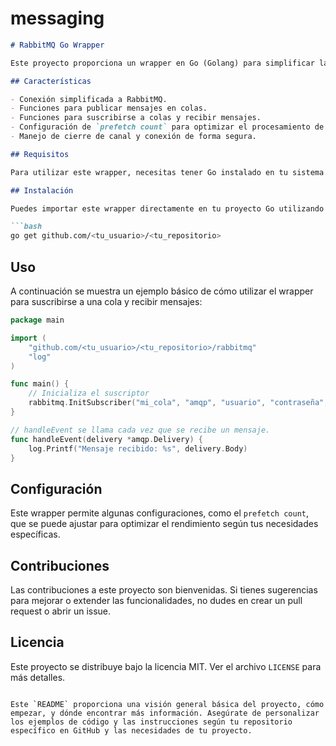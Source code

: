 # messaging

```markdown
# RabbitMQ Go Wrapper

Este proyecto proporciona un wrapper en Go (Golang) para simplificar la interacción con RabbitMQ, permitiendo la publicación y suscripción de mensajes de manera sencilla y eficiente. Está diseñado para ser utilizado en aplicaciones Go que necesitan comunicarse con RabbitMQ para el procesamiento de mensajes.

## Características

- Conexión simplificada a RabbitMQ.
- Funciones para publicar mensajes en colas.
- Funciones para suscribirse a colas y recibir mensajes.
- Configuración de `prefetch count` para optimizar el procesamiento de mensajes.
- Manejo de cierre de canal y conexión de forma segura.

## Requisitos

Para utilizar este wrapper, necesitas tener Go instalado en tu sistema. Además, debes tener acceso a una instancia de RabbitMQ, ya sea localmente o en la nube.

## Instalación

Puedes importar este wrapper directamente en tu proyecto Go utilizando el comando `go get`:

```bash
go get github.com/<tu_usuario>/<tu_repositorio>
```

## Uso

A continuación se muestra un ejemplo básico de cómo utilizar el wrapper para suscribirse a una cola y recibir mensajes:

```go
package main

import (
	"github.com/<tu_usuario>/<tu_repositorio>/rabbitmq"
	"log"
)

func main() {
	// Inicializa el suscriptor
	rabbitmq.InitSubscriber("mi_cola", "amqp", "usuario", "contraseña", "localhost", "5672", 1, handleEvent)
}

// handleEvent se llama cada vez que se recibe un mensaje.
func handleEvent(delivery *amqp.Delivery) {
	log.Printf("Mensaje recibido: %s", delivery.Body)
}
```

## Configuración

Este wrapper permite algunas configuraciones, como el `prefetch count`, que se puede ajustar para optimizar el rendimiento según tus necesidades específicas.

## Contribuciones

Las contribuciones a este proyecto son bienvenidas. Si tienes sugerencias para mejorar o extender las funcionalidades, no dudes en crear un pull request o abrir un issue.

## Licencia

Este proyecto se distribuye bajo la licencia MIT. Ver el archivo `LICENSE` para más detalles.
```

Este `README` proporciona una visión general básica del proyecto, cómo empezar, y dónde encontrar más información. Asegúrate de personalizar los ejemplos de código y las instrucciones según tu repositorio específico en GitHub y las necesidades de tu proyecto.